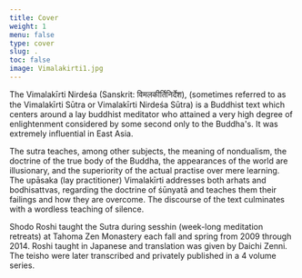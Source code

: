 ```yaml
---
title: Cover
weight: 1
menu: false
type: cover
slug: .
toc: false
image: Vimalakirti1.jpg
---
```


The Vimalakīrti Nirdeśa (Sanskrit: विमलकीर्तिनिर्देश), (sometimes referred to as the Vimalakīrti Sūtra or Vimalakīrti Nirdeśa Sūtra) is a Buddhist text which centers around a lay buddhist meditator who attained a very high degree of enlightenment considered by some second only to the Buddha's. It was extremely influential in East Asia. 

The sutra teaches, among other subjects, the meaning of nondualism, the doctrine of the true body of the Buddha,  the appearances of the world are illusionary, and the superiority of the actual practise over mere learning. The upāsaka (lay practitioner) Vimalakīrti addresses both arhats and bodhisattvas, regarding the doctrine of śūnyatā and teaches them their failings and how they are overcome. The discourse of the text culminates with a wordless teaching of silence.

Shodo Roshi taught the Sutra during sesshin (week-long meditation retreats) at Tahoma Zen Monastery each fall and spring from 2009 through 2014. Roshi taught in Japanese and translation was given by Daichi Zenni. The teisho were later transcribed and privately published in a 4 volume series.
